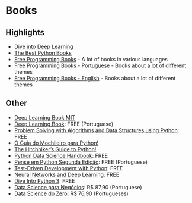 # Books

## Highlights
* [Dive into Deep Learning](https://d2l.ai/)
* [The Best Python Books](https://realpython.com/best-python-books/)
* [Free Programming Books](https://github.com/EbookFoundation/free-programming-books) - A lot of books in various languages
* [Free Programming Books - Portuguese](https://github.com/EbookFoundation/free-programming-books/blob/master/free-programming-books-pt_BR.md) - Books about a lot of different themes
* [Free Programming Books - English](https://github.com/EbookFoundation/free-programming-books/blob/master/free-programming-books.md) - Books about a lot of different themes

## Other
* [Deep Learning Book MIT](https://www.deeplearningbook.org/)
* [Deep Learning Book](https://deeplearningbook.com.br/capitulos/page/2/): FREE (Portuguese)
* [Problem Solving with Algorithms and Data Structures using Python](http://interactivepython.org/courselib/static/pythonds/index.html): FREE
* [O Guia do Mochileiro para Python!](https://python-guide-pt-br.readthedocs.io/pt_BR/latest/)
* [The Hitchhiker’s Guide to Python!](https://docs.python-guide.org/)
* [Python Data Science Handbook](https://github.com/jakevdp/PythonDataScienceHandbook): FREE
* [Pense em Python Segunda Edição](https://github.com/PenseAllen/PensePython2e): FREE (Portuguese)
* [Test-Driven Development with Python](http://www.obeythetestinggoat.com/pages/book.html#toc): FREE
* [Neural Networks and Deep Learning](http://neuralnetworksanddeeplearning.com/index.html): FREE
* [Dive Into Python 3](http://www.diveintopython3.net/): FREE
* [Data Science para Negócios](https://www.amazon.com.br/gp/product/8576089726?ref=em_1p_1_ti&ref_=pe_1822510_362394480): R$ 87,90 (Portuguese)
* [Data Science do Zero](https://www.amazon.com.br/gp/product/857608998X?ref=em_1p_2_ti&ref_=pe_1822510_362394480): R$ 76,90 (Portugueses)

